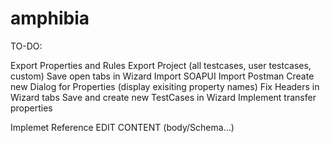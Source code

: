 # amphibia

TO-DO:

Export Properties and Rules
Export Project (all testcases, user testcases, custom)
Save open tabs in Wizard
Import SOAPUI
Import Postman
Create new Dialog for Properties (display exisiting property names)
Fix Headers in Wizard tabs
Save and create new TestCases in Wizard
Implement transfer properties

Implemet Reference EDIT CONTENT (body/Schema...) 